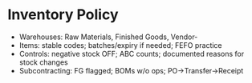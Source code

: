 # Inventory Policy

- Warehouses: Raw Materials, Finished Goods, Vendor‑<Name>
- Items: stable codes; batches/expiry if needed; FEFO practice
- Controls: negative stock OFF; ABC counts; documented reasons for stock changes
- Subcontracting: FG flagged; BOMs w/o ops; PO→Transfer→Receipt
